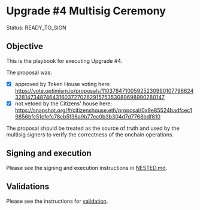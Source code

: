 # Upgrade #4 Multisig Ceremony

Status: READY_TO_SIGN

## Objective

This is the playbook for executing Upgrade #4.

The proposal was:
- [X] approved by Token House voting here: https://vote.optimism.io/proposals/110376471005925230990107796624328147348746431603727026291575353089698990280147
- [X] not vetoed by the Citizens' house here: https://snapshot.org/#/citizenshouse.eth/proposal/0x9e85524badfcec19856bfc51cfefc78cb5f36a9b77ec0b3b304d7d7768bdf810

The proposal should be treated as the source of truth and used by the multisig signers to verify the
correctness of the onchain operations.

## Signing and execution

Please see the signing and execution instructions in [NESTED.md](../../../NESTED.md).

## Validations

Please see the instructions for [validation](./Validation.md).
